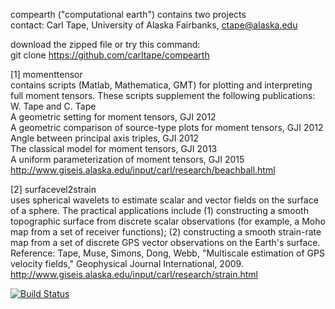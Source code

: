 compearth ("computational earth") contains two projects  
contact: Carl Tape, University of Alaska Fairbanks, ctape@alaska.edu

download the zipped file or try this command:  
git clone https://github.com/carltape/compearth

[1] momenttensor  
contains scripts (Matlab, Mathematica, GMT) for plotting and interpreting full moment tensors. These scripts supplement the following publications:  
  W. Tape and C. Tape  
    A geometric setting for moment tensors, GJI 2012  
    A geometric comparison of source-type plots for moment tensors, GJI 2012  
    Angle between principal axis triples, GJI 2012  
    The classical model for moment tensors, GJI 2013  
    A uniform parameterization of moment tensors, GJI 2015  
http://www.giseis.alaska.edu/input/carl/research/beachball.html

[2] surfacevel2strain  
uses spherical wavelets to estimate scalar and vector fields on the surface of a sphere. The practical applications include (1) constructing a smooth topographic surface from discrete scalar observations (for example, a Moho map from a set of receiver functions); (2) constructing a smooth strain-rate map from a set of discrete GPS vector observations on the Earth's surface. Reference: Tape, Muse, Simons, Dong, Webb, "Multiscale estimation of GPS velocity fields," Geophysical Journal International, 2009.  
http://www.giseis.alaska.edu/input/carl/research/strain.html

[![Build Status](https://travis-ci.org/rmodrak/compearth.svg?branch=master)](https://travis-ci.org/rmodrak/compearth)

